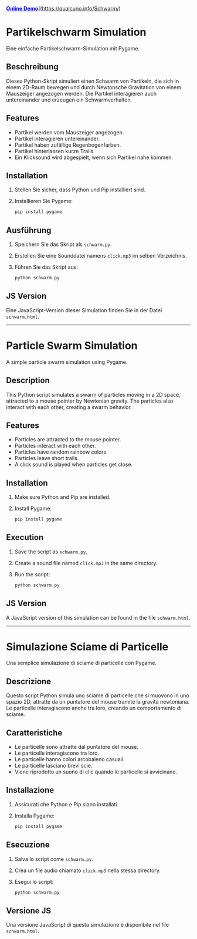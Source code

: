 [<span style="color:blue;text-decoration:underline">**Online Demo**</span>](https://qualcuno.info/Schwarm/)](https://qualcuno.info/Schwarm/)
# Partikelschwarm Simulation

Eine einfache Partikelschwarm-Simulation mit Pygame.

## Beschreibung

Dieses Python-Skript simuliert einen Schwarm von Partikeln, die sich in einem 2D-Raum bewegen und durch Newtonsche Gravitation von einem Mauszeiger angezogen werden. Die Partikel interagieren auch untereinander und erzeugen ein Schwarmverhalten.

## Features

*   Partikel werden vom Mauszeiger angezogen.
*   Partikel interagieren untereinander.
*   Partikel haben zufällige Regenbogenfarben.
*   Partikel hinterlassen kurze Trails.
*   Ein Klicksound wird abgespielt, wenn sich Partikel nahe kommen.

## Installation

1.  Stellen Sie sicher, dass Python und Pip installiert sind.
2.  Installieren Sie Pygame:

    ```bash
    pip install pygame
    ```

## Ausführung

1.  Speichern Sie das Skript als `schwarm.py`.
2.  Erstellen Sie eine Sounddatei namens `click.mp3` im selben Verzeichnis.
3.  Führen Sie das Skript aus:

    ```bash
    python schwarm.py
    ```

## JS Version

Eine JavaScript-Version dieser Simulation finden Sie in der Datei `schwarm.html`.

---

# Particle Swarm Simulation

A simple particle swarm simulation using Pygame.

## Description

This Python script simulates a swarm of particles moving in a 2D space, attracted to a mouse pointer by Newtonian gravity. The particles also interact with each other, creating a swarm behavior.

## Features

*   Particles are attracted to the mouse pointer.
*   Particles interact with each other.
*   Particles have random rainbow colors.
*   Particles leave short trails.
*   A click sound is played when particles get close.

## Installation

1.  Make sure Python and Pip are installed.
2.  Install Pygame:

    ```bash
    pip install pygame
    ```

## Execution

1.  Save the script as `schwarm.py`.
2.  Create a sound file named `click.mp3` in the same directory.
3.  Run the script:

    ```bash
    python schwarm.py
    ```

## JS Version

A JavaScript version of this simulation can be found in the file `schwarm.html`.

---

# Simulazione Sciame di Particelle

Una semplice simulazione di sciame di particelle con Pygame.

## Descrizione

Questo script Python simula uno sciame di particelle che si muovono in uno spazio 2D, attratte da un puntatore del mouse tramite la gravità newtoniana. Le particelle interagiscono anche tra loro, creando un comportamento di sciame.

## Caratteristiche

*   Le particelle sono attratte dal puntatore del mouse.
*   Le particelle interagiscono tra loro.
*   Le particelle hanno colori arcobaleno casuali.
*   Le particelle lasciano brevi scie.
*   Viene riprodotto un suono di clic quando le particelle si avvicinano.

## Installazione

1.  Assicurati che Python e Pip siano installati.
2.  Installa Pygame:

    ```bash
    pip install pygame
    ```

## Esecuzione

1.  Salva lo script come `schwarm.py`.
2.  Crea un file audio chiamato `click.mp3` nella stessa directory.
3.  Esegui lo script:

    ```bash
    python schwarm.py
    ```

## Versione JS

Una versione JavaScript di questa simulazione è disponibile nel file `schwarm.html`.
